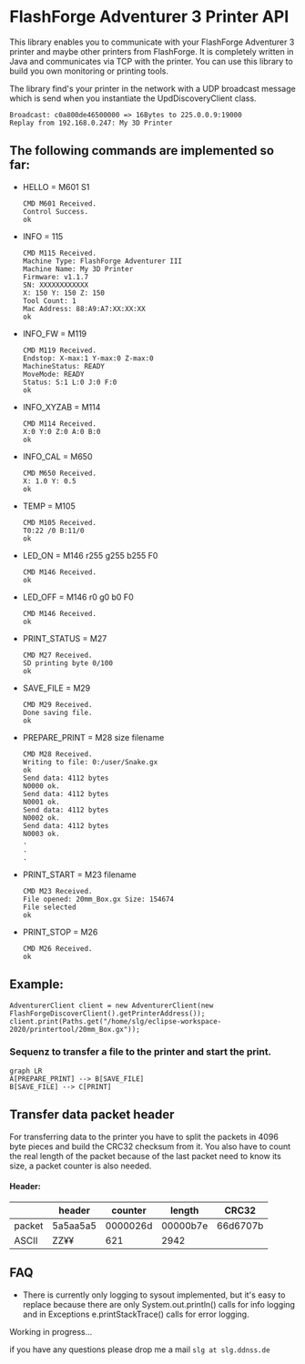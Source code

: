 
# FlashForge Adventurer 3 Printer API 
This library enables you to communicate with your FlashForge Adventurer 3 printer and maybe other 
printers from FlashForge. It is completely written in Java and communicates via TCP with the printer. 
You can use this library to build you own monitoring or printing tools.

The library find's your printer in the network with a UDP broadcast message which is send when you 
instantiate the UpdDiscoveryClient class.

    Broadcast: c0a800de46500000 => 16Bytes to 225.0.0.9:19000
    Replay from 192.168.0.247: My 3D Printer




## The following commands are implemented so far:

- HELLO = M601 S1

      CMD M601 Received.
      Control Success.
      ok

- INFO = 115
  
      CMD M115 Received.
      Machine Type: FlashForge Adventurer III
      Machine Name: My 3D Printer
      Firmware: v1.1.7
      SN: XXXXXXXXXXXX
      X: 150 Y: 150 Z: 150
      Tool Count: 1
      Mac Address: 88:A9:A7:XX:XX:XX
      ok

- INFO_FW = M119

      CMD M119 Received.
      Endstop: X-max:1 Y-max:0 Z-max:0
      MachineStatus: READY
      MoveMode: READY
      Status: S:1 L:0 J:0 F:0
      ok

- INFO_XYZAB = M114

      CMD M114 Received.
      X:0 Y:0 Z:0 A:0 B:0
      ok

- INFO_CAL = M650

      CMD M650 Received.
      X: 1.0 Y: 0.5
      ok

- TEMP = M105

      CMD M105 Received.
      T0:22 /0 B:11/0
      ok

- LED_ON = M146 r255 g255 b255 F0

      CMD M146 Received.
      ok

- LED_OFF = M146 r0 g0 b0 F0

      CMD M146 Received.
      ok

- PRINT_STATUS = M27

      CMD M27 Received.
      SD printing byte 0/100
      ok

- SAVE_FILE = M29

      CMD M29 Received.
      Done saving file.
      ok

- PREPARE_PRINT = M28 size filename

      CMD M28 Received.
      Writing to file: 0:/user/Snake.gx
      ok
      Send data: 4112 bytes
      N0000 ok.
      Send data: 4112 bytes
      N0001 ok.
      Send data: 4112 bytes
      N0002 ok.
      Send data: 4112 bytes
      N0003 ok.
      .
      .
      .

- PRINT_START = M23 filename
  
      CMD M23 Received.
      File opened: 20mm_Box.gx Size: 154674
      File selected
      ok

- PRINT_STOP = M26

      CMD M26 Received.
      ok



## Example:

    AdventurerClient client = new AdventurerClient(new FlashForgeDiscoverClient().getPrinterAddress());
    client.print(Paths.get("/home/slg/eclipse-workspace-2020/printertool/20mm_Box.gx"));



### Sequenz to transfer a file to the printer and start the print.
```mermaid
graph LR
A[PREPARE_PRINT] --> B[SAVE_FILE]
B[SAVE_FILE] --> C[PRINT]
```

## Transfer data packet header

For transferring data to the printer you have to split the packets in 4096 byte pieces and build the CRC32 checksum from it. 
You also have to count the real length of the packet because of the last packet need to know its size, a packet counter is also needed.


#### Header:

|          |  header  |  counter |  length  |  CRC32   |
|----------|----------|----------|----------|----------|
| packet   | 5a5aa5a5 | 0000026d | 00000b7e | 66d6707b |
| ASCII    |     ZZ¥¥ |      621 |     2942 |          |



## FAQ

- There is currently only logging to sysout implemented, but it's easy to replace because 
  there are only System.out.println() calls for info logging and in Exceptions e.printStackTrace() calls 
  for error logging.

Working in progress...

if you have any questions please drop me a mail `slg at slg.ddnss.de`

